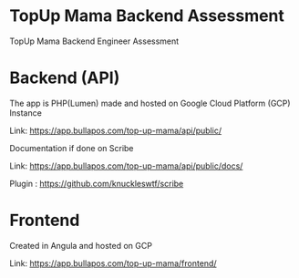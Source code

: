 # TopUp Mama Backend Assessment

TopUp Mama Backend Engineer Assessment

# Backend (API)

The app is PHP(Lumen) made and hosted on Google Cloud Platform (GCP) Instance

Link:  https://app.bullapos.com/top-up-mama/api/public/

Documentation if done on Scribe

Link: https://app.bullapos.com/top-up-mama/api/public/docs/

Plugin : https://github.com/knuckleswtf/scribe

# Frontend

Created in Angula and hosted on GCP

Link: https://app.bullapos.com/top-up-mama/frontend/
